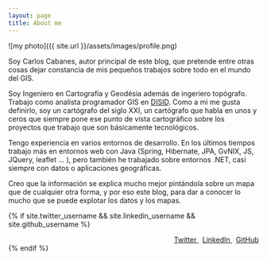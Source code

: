 ```yaml
---
layout: page
title: About me 
---
```


![my photo]({{ site.url }}/assets/images/profile.png)

Soy Carlos Cabanes, autor principal de este blog, que pretende entre otras cosas dejar constancia de mis pequeños trabajos sobre todo en el mundo del GIS.

Soy Ingeniero en Cartografía y Geodésia además de ingeriero topógrafo. Trabajo como analista programador GIS en [DISID](http://www.disid.com). Como a mi me gusta definirlo, soy un cartógrafo del siglo XXI, un cartógrafo que habla en unos y ceros que siempre pone ese punto de vista cartográfico sobre los proyectos que trabajo que son básicamente tecnológicos.

Tengo experiencia en varios entornos de desarrollo. En los últimos tiempos trabajo más en entornos web con Java (Spring, Hibernate, JPA, GvNIX, JS, JQuery, leaflet ... ), pero también he trabajado sobre entornos .NET, casi siempre con datos o aplicaciones geográficas.

Creo que la información se explica mucho mejor pintándola sobre un mapa que de cualquier otra forma, y por eso este blog, para dar a conocer lo mucho que se puede explotar los datos y los mapas.

{% if site.twitter_username  && site.linkedin_username &&  site.github_username %}
<div align="right">
    <a href="https://twitter.com/{{ site.twitter_username }}"> 
      <i class="fa fa-twitter"></i> Twitter 
    </a>
    <span>&nbsp;</span>
    <a href="https://linkedin.com/in/{{ site.linkedin_username }}"> 
      <i class="fa fa-linkedin"></i> LinkedIn
    </a>
    <span>&nbsp;</span>
    <a href="https://github.com/{{ site.github_username }}">
      <i class="fa fa-github"></i> GitHub
    </a>
</div>
{% endif %}